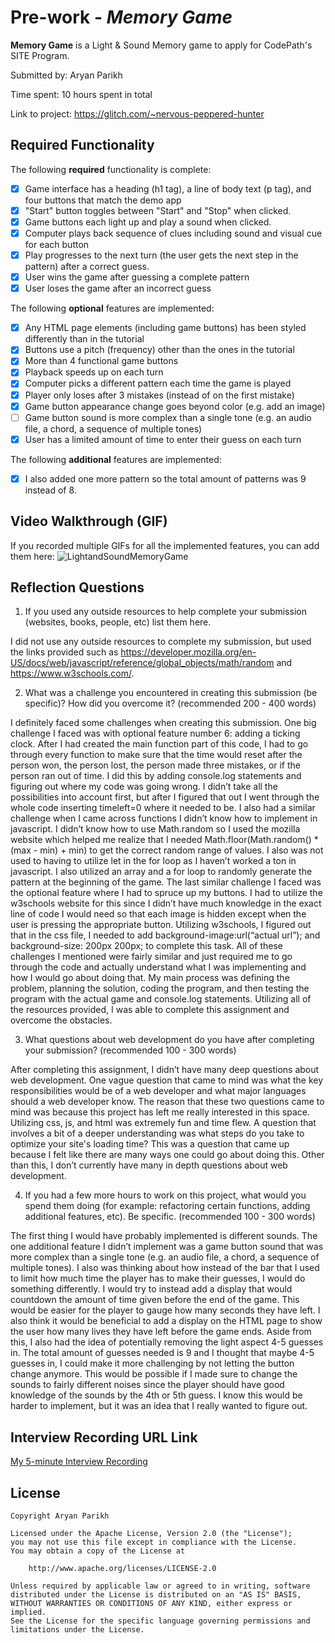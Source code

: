 # Pre-work - *Memory Game*

**Memory Game** is a Light & Sound Memory game to apply for CodePath's SITE Program. 

Submitted by: Aryan Parikh

Time spent: 10 hours spent in total

Link to project: https://glitch.com/~nervous-peppered-hunter

## Required Functionality

The following **required** functionality is complete:

* [x] Game interface has a heading (h1 tag), a line of body text (p tag), and four buttons that match the demo app
* [x] "Start" button toggles between "Start" and "Stop" when clicked. 
* [x] Game buttons each light up and play a sound when clicked. 
* [x] Computer plays back sequence of clues including sound and visual cue for each button
* [x] Play progresses to the next turn (the user gets the next step in the pattern) after a correct guess. 
* [x] User wins the game after guessing a complete pattern
* [x] User loses the game after an incorrect guess

The following **optional** features are implemented:

* [x] Any HTML page elements (including game buttons) has been styled differently than in the tutorial
* [x] Buttons use a pitch (frequency) other than the ones in the tutorial
* [x] More than 4 functional game buttons
* [x] Playback speeds up on each turn
* [x] Computer picks a different pattern each time the game is played
* [x] Player only loses after 3 mistakes (instead of on the first mistake)
* [x] Game button appearance change goes beyond color (e.g. add an image)
* [ ] Game button sound is more complex than a single tone (e.g. an audio file, a chord, a sequence of multiple tones)
* [x] User has a limited amount of time to enter their guess on each turn

The following **additional** features are implemented:

- [x] I also added one more pattern so the total amount of patterns was 9 instead of 8.

## Video Walkthrough (GIF)

If you recorded multiple GIFs for all the implemented features, you can add them here:
![LightandSoundMemoryGame](https://user-images.githubusercontent.com/92760614/164836715-952ec3be-62bf-49e7-b324-aa3e811ce88d.gif)


## Reflection Questions
1. If you used any outside resources to help complete your submission (websites, books, people, etc) list them here. 

I did not use any outside resources to complete my submission, but used the links provided such as https://developer.mozilla.org/en-US/docs/web/javascript/reference/global_objects/math/random and https://www.w3schools.com/. 

2. What was a challenge you encountered in creating this submission (be specific)? How did you overcome it? (recommended 200 - 400 words)
 
I definitely faced some challenges when creating this submission. One big challenge I faced was with optional feature number 6: adding a ticking clock. After I had created the main function part of this code, I had to go through every function to make sure that the time would reset after the person won, the person lost, the person made three mistakes, or if the person ran out of time. I did this by adding console.log statements and figuring out where my code was going wrong. I didn’t take all the possibilities into account first, but after I figured that out I went through the whole code inserting timeleft=0 where it needed to be. I also had a similar challenge when I came across functions I didn’t know how to implement in javascript. I didn’t know how to use Math.random so I used the mozilla website which helped me realize that I needed Math.floor(Math.random() * (max - min) + min) to get the correct random range of values. I also was not used to having to utilize let in the for loop as I haven’t worked a ton in javascript. I also utilized an array and a for loop to randomly generate the pattern at the beginning of the game. The last similar challenge I faced was the optional feature where I had to spruce up my buttons. I had to utilize the w3schools website for this since I didn’t have much knowledge in the exact line of code I would need so that each image is hidden except when the user is pressing the appropriate button. Utilizing w3schools, I figured out that in the css file, I needed to add background-image:url(“actual url”); and background-size: 200px 200px; to complete this task. All of these challenges I mentioned were fairly similar and just required me to go through the code and actually understand what I was implementing and how I would go about doing that. My main process was defining the problem, planning the solution, coding the program, and then testing the program with the actual game and console.log statements. Utilizing all of the resources provided, I was able to complete this assignment and overcome the obstacles. 

3. What questions about web development do you have after completing your submission? (recommended 100 - 300 words) 

After completing this assignment, I didn’t have many deep questions about web development. One vague question that came to mind was what the key responsibilities would be of a web developer and what major languages should a web developer know. The reason that these two questions came to mind was because this project has left me really interested in this space. Utilizing css, js, and html was extremely fun and time flew. A question that involves a bit of a deeper understanding was what steps do you take to optimize your site's loading time? This was a question that came up because I felt like there are many ways one could go about doing this. Other than this, I don’t currently have many in depth questions about web development.

4. If you had a few more hours to work on this project, what would you spend them doing (for example: refactoring certain functions, adding additional features, etc). Be specific. (recommended 100 - 300 words) 

The first thing I would have probably implemented is different sounds. The one additional feature I didn’t implement was a game button sound that was more complex than a single tone (e.g. an audio file, a chord, a sequence of multiple tones). I also was thinking about how instead of the bar that I used to limit how much time the player has to make their guesses, I would do something differently. I would try to instead add a display that would countdown the amount of time given before the end of the game. This would be easier for the player to gauge how many seconds they have left. I also think it would be beneficial to add a display on the HTML page to show the user how many lives they have left before the game ends. Aside from this, I also had the idea of potentially removing the light aspect 4-5 guesses in. The total amount of guesses needed is 9 and I thought that maybe 4-5 guesses in, I could make it more challenging by not letting the button change anymore. This would be possible if I made sure to change the sounds to fairly different noises since the player should have good knowledge of the sounds by the 4th or 5th guess. I know this would be harder to implement, but it was an idea that I really wanted to figure out.



## Interview Recording URL Link

[My 5-minute Interview Recording](your-link-here)


## License

    Copyright Aryan Parikh

    Licensed under the Apache License, Version 2.0 (the "License");
    you may not use this file except in compliance with the License.
    You may obtain a copy of the License at

        http://www.apache.org/licenses/LICENSE-2.0

    Unless required by applicable law or agreed to in writing, software
    distributed under the License is distributed on an "AS IS" BASIS,
    WITHOUT WARRANTIES OR CONDITIONS OF ANY KIND, either express or implied.
    See the License for the specific language governing permissions and
    limitations under the License.
